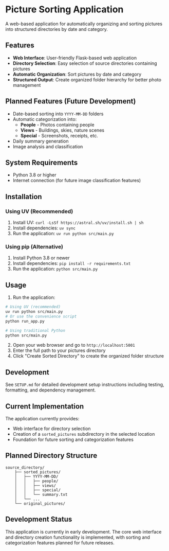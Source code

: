 # Picture Sorting Application

A web-based application for automatically organizing and sorting pictures into structured directories by date and category.

## Features
- **Web Interface**: User-friendly Flask-based web application
- **Directory Selection**: Easy selection of source directories containing pictures
- **Automatic Organization**: Sort pictures by date and category
- **Structured Output**: Create organized folder hierarchy for better photo management

## Planned Features (Future Development)
- Date-based sorting into `YYYY-MM-DD` folders
- Automatic categorization into:
  - **People** - Photos containing people
  - **Views** - Buildings, skies, nature scenes
  - **Special** - Screenshots, receipts, etc.
- Daily summary generation
- Image analysis and classification

## System Requirements
- Python 3.8 or higher
- Internet connection (for future image classification features)

## Installation

### Using UV (Recommended)
1. Install UV: `curl -LsSf https://astral.sh/uv/install.sh | sh`
2. Install dependencies: `uv sync`
3. Run the application: `uv run python src/main.py`

### Using pip (Alternative)
1. Install Python 3.8 or newer
2. Install dependencies: `pip install -r requirements.txt`
3. Run the application: `python src/main.py`

## Usage
1. Run the application:
```bash
# Using UV (recommended)
uv run python src/main.py
# Or use the convenience script
python run_app.py

# Using traditional Python
python src/main.py
```
2. Open your web browser and go to `http://localhost:5001`
3. Enter the full path to your pictures directory
4. Click "Create Sorted Directory" to create the organized folder structure

## Development
See `SETUP.md` for detailed development setup instructions including testing, formatting, and dependency management.

## Current Implementation
The application currently provides:
- Web interface for directory selection
- Creation of a `sorted_pictures` subdirectory in the selected location
- Foundation for future sorting and categorization features

## Planned Directory Structure
```
source_directory/
    ├── sorted_pictures/
    │   ├── YYYY-MM-DD/
    │   │   ├── people/
    │   │   ├── views/
    │   │   ├── special/
    │   │   └── summary.txt
    │   └── ...
    └── original_pictures/
```

## Development Status
This application is currently in early development. The core web interface and directory creation functionality is implemented, with sorting and categorization features planned for future releases.